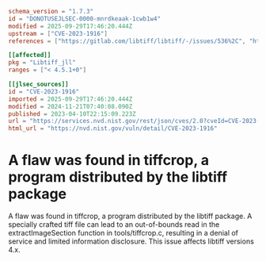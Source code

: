 ```toml
schema_version = "1.7.3"
id = "DONOTUSEJLSEC-0000-mnrdkeaak-1cwb1w4"
modified = 2025-09-29T17:46:20.444Z
upstream = ["CVE-2023-1916"]
references = ["https://gitlab.com/libtiff/libtiff/-/issues/536%2C", "https://gitlab.com/libtiff/libtiff/-/issues/537", "https://support.apple.com/kb/HT213844", "https://gitlab.com/libtiff/libtiff/-/issues/536", "https://gitlab.com/libtiff/libtiff/-/issues/536%2C", "https://gitlab.com/libtiff/libtiff/-/issues/537", "https://support.apple.com/kb/HT213844"]

[[affected]]
pkg = "Libtiff_jll"
ranges = ["< 4.5.1+0"]

[[jlsec_sources]]
id = "CVE-2023-1916"
imported = 2025-09-29T17:46:20.444Z
modified = 2024-11-21T07:40:08.090Z
published = 2023-04-10T22:15:09.223Z
url = "https://services.nvd.nist.gov/rest/json/cves/2.0?cveId=CVE-2023-1916"
html_url = "https://nvd.nist.gov/vuln/detail/CVE-2023-1916"
```

# A flaw was found in tiffcrop, a program distributed by the libtiff package

A flaw was found in tiffcrop, a program distributed by the libtiff package. A specially crafted tiff file can lead to an out-of-bounds read in the extractImageSection function in tools/tiffcrop.c, resulting in a denial of service and limited information disclosure. This issue affects libtiff versions 4.x.

